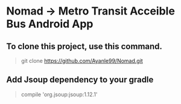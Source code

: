 # Nomad -> Metro Transit Acceible Bus Android App

## To clone this project, use this command.

> git clone https://github.com/Ayanle99/Nomad.git

## Add Jsoup dependency to your gradle
> compile 'org.jsoup:jsoup:1.12.1'


